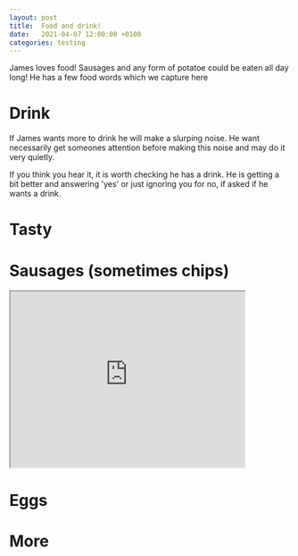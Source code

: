 ```yaml
---
layout: post
title:  Food and drink!
date:   2021-04-07 12:00:00 +0100
categories: testing
---
```

James loves food! Sausages and any form of potatoe could be eaten all day long! He has a few food words which we capture here

# Drink

If James wants more to drink he will make a slurping noise. He want necessarily get someones attention before making this noise and may do it very quietly. 

If you think you hear it, it is worth checking he has a drink. He is getting a bit better and answering 'yes' or just ignoring you for no, if asked if he wants a drink. 

# Tasty 

# Sausages (sometimes chips)



<iframe width="420" height="315"
src="https://www.youtube.com/embed/YbowzotBlbk">
</iframe>



# Eggs

# More